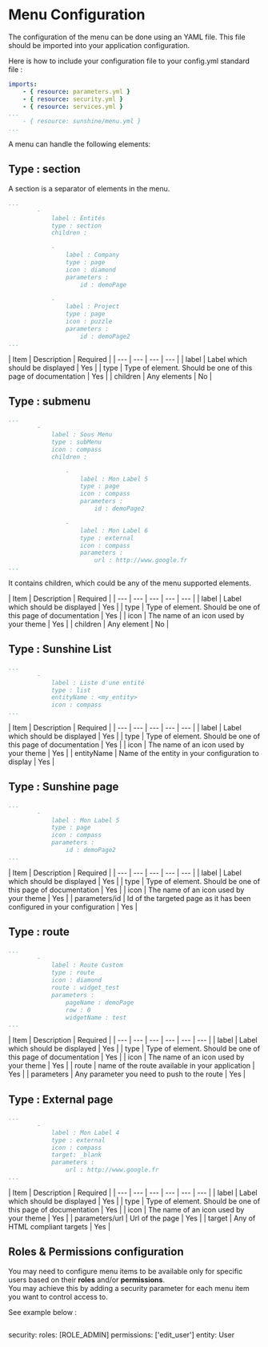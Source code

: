 # Menu Configuration

The configuration of the menu can be done using an YAML file. This file should be imported into your application configuration.

Here is how to include your configuration file to your config.yml standard file :

```yaml
imports:
    - { resource: parameters.yml }
    - { resource: security.yml }
    - { resource: services.yml }
...
    - { resource: sunshine/menu.yml }
...
```

A menu can handle the following elements:

## Type : section

A section is a separator of elements in the menu.

```yaml
...
        -
            label : Entités
            type : section
            children :

            -
                label : Company
                type : page
                icon : diamond
                parameters :
                    id : demoPage

            -
                label : Project
                type : page
                icon : puzzle
                parameters :
                    id : demoPage2
...
```

| Item | Description | Required |
| --- | --- | --- | --- |
| label | Label which should be displayed | Yes |
| type | Type of element. Should be one of this page of documentation | Yes |
| children | Any elements | No |

## Type : submenu

```yaml
...
        -
            label : Sous Menu
            type : subMenu
            icon : compass
            children :

                -
                    label : Mon Label 5
                    type : page
                    icon : compass
                    parameters :
                        id : demoPage2

                -
                    label : Mon Label 6
                    type : external
                    icon : compass
                    parameters :
                        url : http://www.google.fr
...
```

It contains children, which could be any of the menu supported elements.

| Item | Description | Required |
| --- | --- | --- | --- | --- |
| label | Label which should be displayed | Yes |
| type | Type of element. Should be one of this page of documentation | Yes |
| icon | The name of an icon used by your theme | Yes |
| children | Any element | No |

## Type : Sunshine List

```yaml
...
        -
            label : Liste d'une entité
            type : list
            entityName : <my_entity>
            icon : compass
...
```

| Item | Description | Required |
| --- | --- | --- | --- | --- |
| label | Label which should be displayed | Yes |
| type | Type of element. Should be one of this page of documentation | Yes |
| icon | The name of an icon used by your theme | Yes |
| entityName | Name of the entity in your configuration to display | Yes |

## Type : Sunshine page

```yaml
...
        -
            label : Mon Label 5
            type : page
            icon : compass
            parameters :
                id : demoPage2
...
```

| Item | Description | Required |
| --- | --- | --- | --- | --- |
| label | Label which should be displayed | Yes |
| type | Type of element. Should be one of this page of documentation | Yes |
| icon | The name of an icon used by your theme | Yes |
| parameters/id | Id of the targeted page as it has been configured in your configuration | Yes |

## Type : route

```yaml
...
        -
            label : Route Custom
            type : route
            icon : diamond
            route : widget_test
            parameters :
                pageName : demoPage
                row : 0
                widgetName : test
...
```

| Item | Description | Required |
| --- | --- | --- | --- | --- | --- |
| label | Label which should be displayed | Yes |
| type | Type of element. Should be one of this page of documentation | Yes |
| icon | The name of an icon used by your theme | Yes |
| route | name of the route available in your application  | Yes |
| parameters | Any parameter you need to push to the route | Yes |

## Type : External page

```yaml
...
        -
            label : Mon Label 4
            type : external
            icon : compass
            target: _blank
            parameters :
                url : http://www.google.fr
...
```

| Item | Description | Required |
| --- | --- | --- | --- | --- | --- |
| label | Label which should be displayed | Yes |
| type | Type of element. Should be one of this page of documentation | Yes |
| icon | The name of an icon used by your theme | Yes |
| parameters/url | Url of the page | Yes |
| target | Any of HTML compliant targets | Yes |

## Roles & Permissions configuration

You may need to configure menu items to be available only for specific users based on their **roles** and/or    **permissions**.  
You may achieve this by adding a security parameter for each menu item you want to control access to. 

See example below :

```yaml
```
security:
    roles: [ROLE_ADMIN]
    permissions: ['edit_user']
    entity: User
```
```

